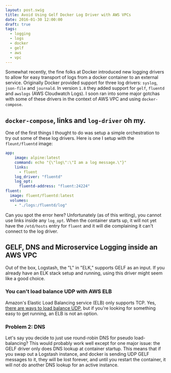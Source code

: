```yaml
---
layout: post.swig
title: Avoid Using Gelf Docker Log Driver with AWS VPCs
date: 2016-01-30 12:00:00
draft: true
tags:
  - logging
  - logs
  - docker
  - gelf
  - aws
  - vpc
---
```

Somewhat recently, the fine folks at Docker introduced new logging drivers to allow for easy transport of logs from a docker container to an external service. Originally Docker provided support for three log drivers: `syslog`, `json-file` and `journald`. In version `1.8` they added support for `gelf`, `fluentd` and `awslogs` (AWS Cloudwatch Logs). I soon ran into some major gotchas with some of these drivers in the context of AWS VPC and using `docker-compose`.

## `docker-compose`, links and `log-driver` oh my.
One of the first things I thought to do was setup a simple orchestration to try out some of these log drivers. Here is one I setup with the `fleunt/fluentd` image:

```yaml
app:
	image: alpine:latest
	command: echo "{\"log\":\"I am a log message.\"}"
	links:
	  - fluent
	log_driver: "fluentd"
	log_opt:
	  fluentd-address: "fluent:24224"
fluent:
  image: fluent/fluentd:latest
  volumes:
    - "./logs:/fluentd/log"
```

Can you spot the error here? Unfortunately (as of this writing), you cannot use links inside any `log_opt`. When the container starts up, it will not yet have the `/etd/hosts` entry for `fluent` and it will die complaining it can't connect to the log driver.

## GELF, DNS and Microservice Logging inside an AWS VPC
Out of the box, Logstash, the "L" in "ELK," supports GELF as an input. If you already have an ELK stack setup and running, using this driver might seem like a good choice.

### You can't load balance UDP with AWS ELB
Amazon's Elastic Load Balancing service (ELB) only supports TCP. Yes, [there are ways to load balance UDP](http://www.linuxvirtualserver.org/), but if you're looking for something easy to get running, an ELB is not an option.

### Problem 2: DNS
Let's say you decide to just use round-robin DNS for pseudo load-balancing? This would probably work well except for one major issue: the GELF driver only does DNS lookup at container startup. This means that if you swap out a Logstash instance, and docker is sending UDP GELF messages to it, they will be lost forever, and until you restart the container, it will not do another DNS lookup for an active instance.


